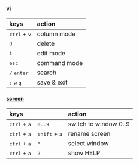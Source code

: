 #### [vi]()

| keys   | action |
| :---   | :---   |
|<kbd>ctrl</kbd> + <kbd>v</kbd> | column mode  |
|<kbd>d</kbd>                   | delete       |
|<kbd>i</kbd>                   | edit mode    |
|<kbd>esc</kbd>                 | command mode |
|<kbd>/</kbd><stringtosearch> <kbd>enter</kbd>| search       |
|<kbd>:</kbd> <kbd>w</kbd> <kbd>q</kbd> | save & exit  |

#### [screen](https://linuxize.com/post/how-to-use-linux-screen/)
| keys   | action |
| :---   | :---   |
|<kbd>ctrl</kbd> + <kbd>a</kbd> &nbsp;&nbsp; <kbd>0..9</kbd>                | switch to window 0..9  |
|<kbd>ctrl</kbd> + <kbd>a</kbd> &nbsp;&nbsp; <kbd>shift</kbd> + <kbd>a</kbd>| rename screen |
|<kbd>ctrl</kbd> + <kbd>a</kbd> &nbsp;&nbsp; <kbd>"</kbd>                   | select window |
|<kbd>ctrl</kbd> + <kbd>a</kbd> &nbsp;&nbsp; <kbd>?</kbd>                   | show HELP |

